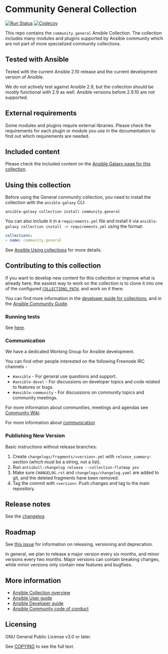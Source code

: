 # Community General Collection

[![Run Status](https://api.shippable.com/projects/5e664a167c32620006c9fa50/badge?branch=master)](https://app.shippable.com/github/ansible-collections/community.general/dashboard) [![Codecov](https://img.shields.io/codecov/c/github/ansible-collections/community.general)](https://codecov.io/gh/ansible-collections/community.general)

This repo contains the `community.general` Ansible Collection. The collection includes many modules and plugins supported by Ansible community which are not part of more specialized community collections.

## Tested with Ansible

Tested with the current Ansible 2.10 release and the current development version of Ansible.

We do not actively test against Ansible 2.9, but the collection should be mostly functional with 2.9 as well. Ansible versions before 2.9.10 are not supported.

## External requirements

Some modules and plugins require external libraries. Please check the requirements for each plugin or module you use in the documentation to find out which requirements are needed.

## Included content

Please check the included content on the [Ansible Galaxy page for this collection](https://galaxy.ansible.com/community/general).

## Using this collection

Before using the General community collection, you need to install the collection with the `ansible-galaxy` CLI:

    ansible-galaxy collection install community.general

You can also include it in a `requirements.yml` file and install it via `ansible-galaxy collection install -r requirements.yml` using the format:

```yaml
collections:
- name: community.general
```

See [Ansible Using collections](https://docs.ansible.com/ansible/latest/user_guide/collections_using.html) for more details.

## Contributing to this collection

If you want to develop new content for this collection or improve what is already here, the easiest way to work on the collection is to clone it into one of the configured [`COLLECTIONS_PATH`](https://docs.ansible.com/ansible/latest/reference_appendices/config.html#collections-paths), and work on it there.

You can find more information in the [developer guide for collections](https://docs.ansible.com/ansible/devel/dev_guide/developing_collections.html#contributing-to-collections), and in the [Ansible Community Guide](https://docs.ansible.com/ansible/latest/community/index.html).

### Running tests

See [here](https://docs.ansible.com/ansible/devel/dev_guide/developing_collections.html#testing-collections).

### Communication

We have a dedicated Working Group for Ansible development.

You can find other people interested on the following Freenode IRC channels -
- `#ansible` - For general use questions and support.
- `#ansible-devel` - For discussions on developer topics and code related to features or bugs.
- `#ansible-community` - For discussions on community topics and community meetings.

For more information about communities, meetings and agendas see [Community Wiki](https://github.com/ansible/community/wiki/Community).

For more information about [communication](https://docs.ansible.com/ansible/latest/community/communication.html)

### Publishing New Version

Basic instructions without release branches:

1. Create `changelogs/fragments/<version>.yml` with `release_summary:` section (which must be a string, not a list).
2. Run `antsibull-changelog release --collection-flatmap yes`
3. Make sure `CHANGELOG.rst` and `changelogs/changelog.yaml` are added to git, and the deleted fragments have been removed.
4. Tag the commit with `<version>`. Push changes and tag to the main repository.

## Release notes

See the [changelog](https://github.com/ansible-collections/community.general/blob/master/CHANGELOG.rst).

## Roadmap

See [this issue](https://github.com/ansible-collections/community.general/issues/582) for information on releasing, versioning and deprecation.

In general, we plan to release a major version every six months, and minor versions every two months. Major versions can contain breaking changes, while minor versions only contain new features and bugfixes.

## More information

- [Ansible Collection overview](https://github.com/ansible-collections/overview)
- [Ansible User guide](https://docs.ansible.com/ansible/latest/user_guide/index.html)
- [Ansible Developer guide](https://docs.ansible.com/ansible/latest/dev_guide/index.html)
- [Ansible Community code of conduct](https://docs.ansible.com/ansible/latest/community/code_of_conduct.html)

## Licensing

GNU General Public License v3.0 or later.

See [COPYING](https://www.gnu.org/licenses/gpl-3.0.txt) to see the full text.
